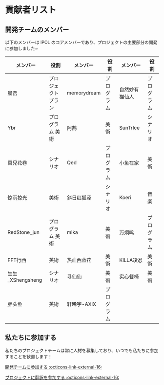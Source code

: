 # 貢献者リスト

## 開発チームのメンバー

以下のメンバーは IPOL のコアメンバーであり、プロジェクトの主要部分の開発に参加しました~

| メンバー                                | 役割        | メンバー        | 役割    | メンバー     | 役割    |
| ----------------------------------- | --------- | ----------- | ----- | -------- | ----- |
| 晨峦                                  | プロジェクトプラン | memorydream | プログラム | 自然妙有猫仙人  | プログラム |
| Ybr                                 | プログラム 美術  | 阿鹄          | 美術    | SunTrIce | シナリオ  |
| 棗兒花卷                                | シナリオ      | Qed         | プログラム | 小鱼在家     | 美術    |
| 惊雨掠光                                | 美術        | 斜日红狐泽       | シナリオ  | Koeri    | 音楽    |
| RedStone_jun   | プログラム 美術  | mika        | 美術    | 万炯鸣      | プログラム |
| FFT行西                               | 美術        | 热血西蓝花       | 美術    | KILLA凌忍  | 美術    |
| 生生_XShengsheng | シナリオ      | 寻仙仙         | 美術    | 实心餐椅     | 美術    |
| 胖头鱼                                 | 美術        | 轩晞宇-AXiX    | プログラム |          |       |

## 私たちに参加する

私たちのプロジェクトチームは常に人材を募集しており、いつでも私たちに参加することを歓迎します！

[開発チームに参加する :octicons-link-external-16:](http://chenluan.mikecrm.com/JeKq3DU)

[プロジェクトに翻訳を参加する :octicons-link-external-16:](https://zh.crowdin.com/project/cyanstars)
